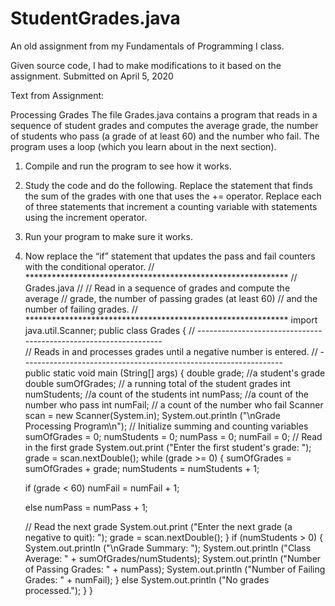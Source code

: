 # StudentGrades.java

An old assignment from my Fundamentals of Programming I class.

Given source code, I had to make modifications to it based on the assignment. Submitted on April 5, 2020

Text from Assignment:

Processing Grades 
The file Grades.java contains a program that reads in a sequence of student grades and computes the average grade, the 
number of students who pass (a grade of at least 60) and the number who fail. The program uses a loop (which you learn 
about in the next section). 
1. Compile and run the program to see how it works. 
2. Study the code and do the following. 
 Replace the statement that finds the sum of the grades with one that uses the += operator. 
 Replace each of three statements that increment a counting variable with statements using the increment operator. 
3. Run your program to make sure it works. 
4. Now replace the “if” statement that updates the pass and fail counters with the conditional operator. 
// ************************************************************ 
//  Grades.java 
// 
//  Read in a sequence of grades and compute the average 
//  grade, the number of passing grades (at least 60) 
//  and the number of failing grades. 
// ************************************************************ 
import java.util.Scanner; 
public class Grades 
{ 
// -----------------------------------------------------------------  
//  Reads in and processes grades until a negative number is entered. 
// -----------------------------------------------------------------  
public static void main (String[] args) 
{ 
  double grade;  //a student's grade 
  double sumOfGrades; // a running total of the student grades 
  int numStudents; //a count of the students 
  int numPass;     //a count of the number who pass 
  int numFail;     // a count of the number who fail 
  Scanner scan = new Scanner(System.in); 
  System.out.println ("\nGrade Processing Program\n"); 
// Initialize summing and counting variables 
  sumOfGrades = 0; 
  numStudents = 0; 
  numPass = 0; 
  numFail = 0; 
// Read in the first grade 
  System.out.print ("Enter the first student's grade: "); 
  grade = scan.nextDouble(); 
  while (grade >= 0) 
    { 
      sumOfGrades = sumOfGrades + grade; 
      numStudents = numStudents + 1; 
      
      if (grade < 60) 
      numFail = numFail + 1; 
      
      else 
      numPass = numPass + 1; 
 
      // Read the next grade 
      System.out.print ("Enter the next grade (a negative to quit): "); 
      grade = scan.nextDouble(); 
    } 
  if (numStudents > 0) 
    { 
      System.out.println ("\nGrade Summary: "); 
      System.out.println ("Class Average: " + sumOfGrades/numStudents); 
      System.out.println ("Number of Passing Grades: " + numPass); 
      System.out.println ("Number of Failing Grades: " + numFail); 
    } 
  else 
    System.out.println ("No grades processed."); 
  } 
} 
